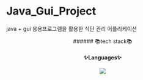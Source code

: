 # Java_Gui_Project

java + gui 응용프로그램을 활용한 식단 관리 어플리케이션


<div align="center">
###### 📚tech stack📚
<h4>✨Languages✨</h4>  
<img src="https://img.shields.io/badge/Java-007396?style=flat&logo=Java&logoColor=white" />
</div>
